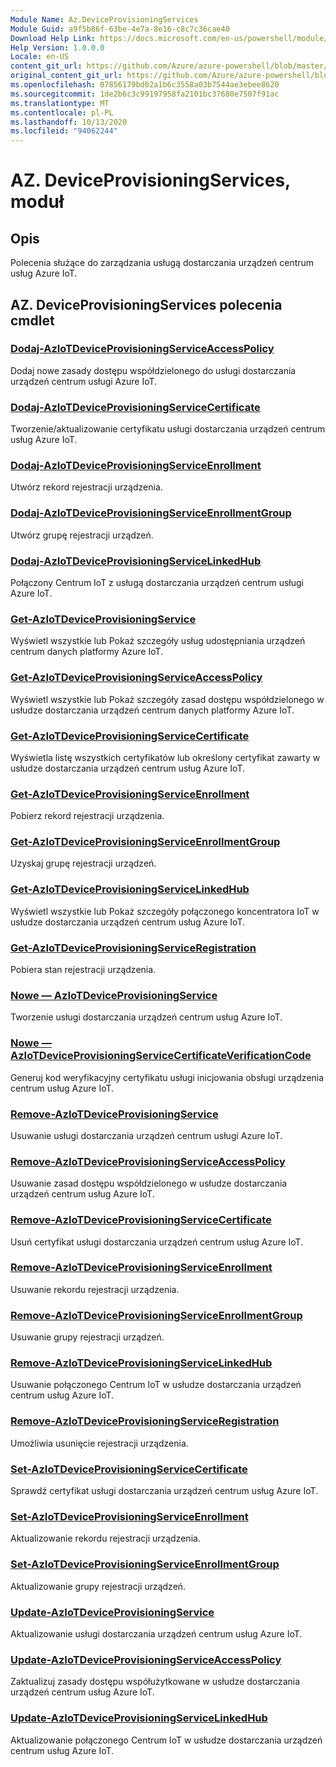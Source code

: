 ```yaml
---
Module Name: Az.DeviceProvisioningServices
Module Guid: a9f5b86f-63be-4e7a-8e16-c8c7c36cae40
Download Help Link: https://docs.microsoft.com/en-us/powershell/module/az.deviceprovisioningservices
Help Version: 1.0.0.0
Locale: en-US
content_git_url: https://github.com/Azure/azure-powershell/blob/master/src/DeviceProvisioningServices/DeviceProvisioningServices/help/Az.DeviceProvisioningServices.md
original_content_git_url: https://github.com/Azure/azure-powershell/blob/master/src/DeviceProvisioningServices/DeviceProvisioningServices/help/Az.DeviceProvisioningServices.md
ms.openlocfilehash: 07856179bd02a1b6c3558a03b7544ae3ebee8620
ms.sourcegitcommit: 1de2b6c3c99197958fa2101bc37680e7507f91ac
ms.translationtype: MT
ms.contentlocale: pl-PL
ms.lasthandoff: 10/13/2020
ms.locfileid: "94062244"
---
```

# AZ. DeviceProvisioningServices, moduł
## Opis
Polecenia służące do zarządzania usługą dostarczania urządzeń centrum usług Azure IoT.

## AZ. DeviceProvisioningServices polecenia cmdlet
### [Dodaj-AzIoTDeviceProvisioningServiceAccessPolicy](Add-AzIoTDeviceProvisioningServiceAccessPolicy.md)
Dodaj nowe zasady dostępu współdzielonego do usługi dostarczania urządzeń centrum usługi Azure IoT.

### [Dodaj-AzIoTDeviceProvisioningServiceCertificate](Add-AzIoTDeviceProvisioningServiceCertificate.md)
Tworzenie/aktualizowanie certyfikatu usługi dostarczania urządzeń centrum usług Azure IoT.

### [Dodaj-AzIoTDeviceProvisioningServiceEnrollment](Add-AzIoTDeviceProvisioningServiceEnrollment.md)
Utwórz rekord rejestracji urządzenia.

### [Dodaj-AzIoTDeviceProvisioningServiceEnrollmentGroup](Add-AzIoTDeviceProvisioningServiceEnrollmentGroup.md)
Utwórz grupę rejestracji urządzeń.

### [Dodaj-AzIoTDeviceProvisioningServiceLinkedHub](Add-AzIoTDeviceProvisioningServiceLinkedHub.md)
Połączony Centrum IoT z usługą dostarczania urządzeń centrum usługi Azure IoT.

### [Get-AzIoTDeviceProvisioningService](Get-AzIoTDeviceProvisioningService.md)
Wyświetl wszystkie lub Pokaż szczegóły usług udostępniania urządzeń centrum danych platformy Azure IoT.

### [Get-AzIoTDeviceProvisioningServiceAccessPolicy](Get-AzIoTDeviceProvisioningServiceAccessPolicy.md)
Wyświetl wszystkie lub Pokaż szczegóły zasad dostępu współdzielonego w usłudze dostarczania urządzeń centrum danych platformy Azure IoT.

### [Get-AzIoTDeviceProvisioningServiceCertificate](Get-AzIoTDeviceProvisioningServiceCertificate.md)
Wyświetla listę wszystkich certyfikatów lub określony certyfikat zawarty w usłudze dostarczania urządzeń centrum usług Azure IoT.

### [Get-AzIoTDeviceProvisioningServiceEnrollment](Get-AzIoTDeviceProvisioningServiceEnrollment.md)
Pobierz rekord rejestracji urządzenia.

### [Get-AzIoTDeviceProvisioningServiceEnrollmentGroup](Get-AzIoTDeviceProvisioningServiceEnrollmentGroup.md)
Uzyskaj grupę rejestracji urządzeń.

### [Get-AzIoTDeviceProvisioningServiceLinkedHub](Get-AzIoTDeviceProvisioningServiceLinkedHub.md)
Wyświetl wszystkie lub Pokaż szczegóły połączonego koncentratora IoT w usłudze dostarczania urządzeń centrum usług Azure IoT.

### [Get-AzIoTDeviceProvisioningServiceRegistration](Get-AzIoTDeviceProvisioningServiceRegistration.md)
Pobiera stan rejestracji urządzenia.

### [Nowe — AzIoTDeviceProvisioningService](New-AzIoTDeviceProvisioningService.md)
Tworzenie usługi dostarczania urządzeń centrum usług Azure IoT.

### [Nowe — AzIoTDeviceProvisioningServiceCertificateVerificationCode](New-AzIoTDeviceProvisioningServiceCertificateVerificationCode.md)
Generuj kod weryfikacyjny certyfikatu usługi inicjowania obsługi urządzenia centrum usług Azure IoT.

### [Remove-AzIoTDeviceProvisioningService](Remove-AzIoTDeviceProvisioningService.md)
Usuwanie usługi dostarczania urządzeń centrum usługi Azure IoT.

### [Remove-AzIoTDeviceProvisioningServiceAccessPolicy](Remove-AzIoTDeviceProvisioningServiceAccessPolicy.md)
Usuwanie zasad dostępu współdzielonego w usłudze dostarczania urządzeń centrum usług Azure IoT.

### [Remove-AzIoTDeviceProvisioningServiceCertificate](Remove-AzIoTDeviceProvisioningServiceCertificate.md)
Usuń certyfikat usługi dostarczania urządzeń centrum usług Azure IoT.

### [Remove-AzIoTDeviceProvisioningServiceEnrollment](Remove-AzIoTDeviceProvisioningServiceEnrollment.md)
Usuwanie rekordu rejestracji urządzenia.

### [Remove-AzIoTDeviceProvisioningServiceEnrollmentGroup](Remove-AzIoTDeviceProvisioningServiceEnrollmentGroup.md)
Usuwanie grupy rejestracji urządzeń.

### [Remove-AzIoTDeviceProvisioningServiceLinkedHub](Remove-AzIoTDeviceProvisioningServiceLinkedHub.md)
Usuwanie połączonego Centrum IoT w usłudze dostarczania urządzeń centrum usług Azure IoT.

### [Remove-AzIoTDeviceProvisioningServiceRegistration](Remove-AzIoTDeviceProvisioningServiceRegistration.md)
Umożliwia usunięcie rejestracji urządzenia.

### [Set-AzIoTDeviceProvisioningServiceCertificate](Set-AzIoTDeviceProvisioningServiceCertificate.md)
Sprawdź certyfikat usługi dostarczania urządzeń centrum usług Azure IoT.

### [Set-AzIoTDeviceProvisioningServiceEnrollment](Set-AzIoTDeviceProvisioningServiceEnrollment.md)
Aktualizowanie rekordu rejestracji urządzenia.

### [Set-AzIoTDeviceProvisioningServiceEnrollmentGroup](Set-AzIoTDeviceProvisioningServiceEnrollmentGroup.md)
Aktualizowanie grupy rejestracji urządzeń.

### [Update-AzIoTDeviceProvisioningService](Update-AzIoTDeviceProvisioningService.md)
Aktualizowanie usługi dostarczania urządzeń centrum usług Azure IoT.

### [Update-AzIoTDeviceProvisioningServiceAccessPolicy](Update-AzIoTDeviceProvisioningServiceAccessPolicy.md)
Zaktualizuj zasady dostępu współużytkowane w usłudze dostarczania urządzeń centrum usług Azure IoT.

### [Update-AzIoTDeviceProvisioningServiceLinkedHub](Update-AzIoTDeviceProvisioningServiceLinkedHub.md)
Aktualizowanie połączonego Centrum IoT w usłudze dostarczania urządzeń centrum usług Azure IoT.

